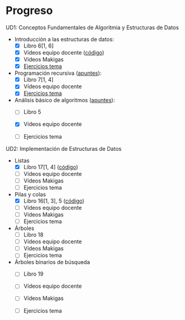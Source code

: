 # Progreso

UD1: Conceptos Fundamentales de Algoritmia y Estructuras de Datos
* Introducción a las estructuras de datos:
  - [x] Libro 6[1, 6]
  - [x] Vídeos equipo docente ([código](./VideoTema01/))
  - [x] Vídeos Makigas
  - [x] [Ejercicios tema](./EjerciciosTema01/)
* Programación recursiva ([apuntes](ApuntesTema02.md)):
  - [x] Libro 7[1, 4]
  - [x] Vídeos equipo docente
  - [x] [Ejercicios tema](./EjerciciosTema02/)
* Análisis básico de algoritmos ([apuntes](./ApuntesTema03.md)):
  - [ ] Libro 5
  - [x] Vídeos equipo docente
  - [ ] Ejercicios tema


UD2: Implementación de Estructuras de Datos
* Listas
  - [x] Libro 17[1, 4] ([código](./Capitulo17/))
  - [ ] Vídeos equipo docente
  - [ ] Vídeos Makigas
  - [ ] Ejercicios tema
* Pilas y colas
  - [x] Libro 16[1, 3], 5 ([código](./Capitulo16/))
  - [ ] Vídeos equipo docente
  - [ ] Vídeos Makigas
  - [ ] Ejercicios tema
* Árboles
  - [ ] Libro 18
  - [ ] Vídeos equipo docente
  - [ ] Vídeos Makigas
  - [ ] Ejercicios tema
* Árboles binarios de búsqueda
  - [ ] Libro 19
  - [ ] Vídeos equipo docente
  - [ ] Vídeos Makigas
  - [ ] Ejercicios tema


